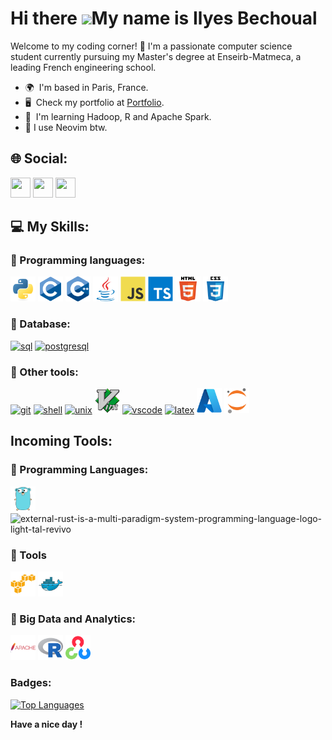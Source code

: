 Hi there ![](https://user-images.githubusercontent.com/18350557/176309783-0785949b-9127-417c-8b55-ab5a4333674e.gif)My name is Ilyes Bechoual
=========================================================================================================================================
Welcome to my coding corner! 🚀 I'm a passionate computer science student currently pursuing my Master's degree at Enseirb-Matmeca, a leading French engineering school.

* 🌍  I'm based in Paris, France.
* 🖥️  Check my portfolio at [Portfolio](https://www.ibechoual-portfolio.codes/).
* 🧠  I'm learning Hadoop, R and Apache Spark.
* 🌱 I use Neovim btw.

<h2 align="left">🌐 Social:</h2>
<p align="left"> <a href="https://www.github.com/Bugz-gg" target="_blank" rel="noreferrer"><img src="https://raw.githubusercontent.com/danielcranney/readme-generator/main/public/icons/socials/github-dark.svg" width="32" height="32" /></a> <a href="https://www.linkedin.com/in/ilyes-bechoual/" target="_blank" rel="noreferrer"><img src="https://raw.githubusercontent.com/danielcranney/readme-generator/main/public/icons/socials/linkedin.svg" width="32" height="32" /></a> <a href="mailto:bechoual.ilyes@gmail.com" target="_blank" rel="noreferrer">
  <img src="https://img.icons8.com/color/48/000000/gmail.png" width="32" height="32" />
</a>
</p>

<h2 align="left">💻 My Skills:</h2>

<h3 align="left">🔨 Programming languages:</h3>
<p align="left">
  <a href="https://www.python.org" target="_blank" rel="noreferrer"><img src="https://raw.githubusercontent.com/devicons/devicon/master/icons/python/python-original.svg" alt="python" width="40" height="40" /></a>
  <a href="https://www.cprogramming.com/" target="_blank" rel="noreferrer"><img src="https://raw.githubusercontent.com/devicons/devicon/master/icons/c/c-original.svg" alt="c" width="40" height="40" /></a>
  <a href="https://www.w3schools.com/cpp/" target="_blank" rel="noreferrer"><img src="https://raw.githubusercontent.com/devicons/devicon/master/icons/cplusplus/cplusplus-original.svg" alt="cplusplus" width="40" height="40" /></a>
  <a href="https://www.java.com" target="_blank" rel="noreferrer"><img src="https://raw.githubusercontent.com/devicons/devicon/master/icons/java/java-original.svg" alt="java" width="40" height="40" /></a>
  <a href="https://developer.mozilla.org/en-US/docs/Web/JavaScript" target="_blank" rel="noreferrer"><img src="https://raw.githubusercontent.com/devicons/devicon/master/icons/javascript/javascript-original.svg" alt="javascript" width="40" height="40" /></a>
  <a href="https://www.typescriptlang.org/" target="_blank" rel="noreferrer"><img src="https://raw.githubusercontent.com/devicons/devicon/master/icons/typescript/typescript-original.svg" alt="typescript" width="40" height="40" /></a>
  <a href="https://www.w3.org/html/" target="_blank" rel="noreferrer"><img src="https://raw.githubusercontent.com/devicons/devicon/master/icons/html5/html5-original-wordmark.svg" alt="html5" width="40" height="40" /></a>
  <a href="https://www.w3schools.com/css/" target="_blank" rel="noreferrer"><img src="https://raw.githubusercontent.com/devicons/devicon/master/icons/css3/css3-original-wordmark.svg" alt="css3" width="40" height="40" /></a>
</p>

<h3 align="left">📁 Database:</h3>
  <a href="https://fr.wikipedia.org/wiki/Structured_Query_Language" target="blank" rel="noreferrer"><img src="https://upload.wikimedia.org/wikipedia/commons/8/87/Sql_data_base_with_logo.png" alt="sql" width="90" height="40" /></a>
  <a href="https://www.postgresql.org/" target="blank" rel="noreferrer"><img src="https://upload.wikimedia.org/wikipedia/commons/a/ad/Logo_PostgreSQL.png" alt="postgresql" width="40" height="40" /></a>

<h3 align="left">🔎 Other tools:</h3>
<p align="left">
  <a href="https://git-scm.com/" target="_blank" rel="noreferrer"><img src="https://humancoders-formations.s3.amazonaws.com/uploads/course/logo/10/formation-git.png" alt="git" width="40" height="40" /></a>
  <a href="https://fr.wikipedia.org/wiki/Shellcode" target="_blank" rel="noreferrer"><img src="https://upload.wikimedia.org/wikipedia/commons/thumb/4/4b/Bash_Logo_Colored.svg/2048px-Bash_Logo_Colored.svg.png" alt="shell" width="40" height="40" /></a>
  <a href="https://www.linux.org/" target="_blank" rel="noreferrer"><img src="https://logo-marque.com/wp-content/uploads/2020/09/Linux-Logo.png" alt="unix" width="70" height="40" /></a>
  <a href="https://vim.io/" target="_blank" rel="noreferrer"><img src="https://raw.githubusercontent.com/devicons/devicon/master/icons/vim/vim-original.svg" alt="neovim" width="40" height="40" /></a>
  <a href="https://code.visualdio.com/" target="_blank" rel="noreferrer"><img src="https://upload.wikimedia.org/wikipedia/commons/thumb/9/9a/Visual_Studio_Code_1.35_icon.svg/1024px-Visual_Studio_Code_1.35_icon.svg.png" alt="vscode" width="40" height="40" /></a>
  <a href="https://www.latex-project.org/" target="_blank" rel="noreferrer"><img src="https://i.stack.imgur.com/AarYf.png" alt="latex" width="70" height="40" /></a>
  <a href="https://azure.microsoft.com/" target="_blank" rel="noreferrer"><img src="https://raw.githubusercontent.com/devicons/devicon/master/icons/azure/azure-original.svg" alt="Azure" width="40" height="40" /></a>
  <a href="https://jupyter.org/" target="_blank" rel="noreferrer"><img src="https://raw.githubusercontent.com/devicons/devicon/master/icons/jupyter/jupyter-original.svg" alt="jupyter" width="40" height="40" /></a>

<h2 align="left">Incoming Tools:</h2>

<h3 align="left">🔧 Programming Languages:</h3>
<p align="left">
  <a href="https://golang.org/" target="_blank" rel="noreferrer"><img src="https://raw.githubusercontent.com/devicons/devicon/master/icons/go/go-original.svg" alt="go" width="40" height="40" /></a>
  <img width="40" height="40" src="https://img.icons8.com/external-tal-revivo-light-tal-revivo/48/FFFFFF/external-rust-is-a-multi-paradigm-system-programming-language-logo-light-tal-revivo.png" alt="external-rust-is-a-multi-paradigm-system-programming-language-logo-light-tal-revivo"/>  
<h3 align="left">🔧 Tools</h3>
<p align="left">
  <a href="https://amazonwebservices.org/" target="_blank" rel="noreferrer"><img src="https://raw.githubusercontent.com/devicons/devicon/master/icons/amazonwebservices/amazonwebservices-original.svg" alt="amazonwebservices" width="40" height="40" /></a>
  <a href="https://docker.org/" target="_blank" rel="noreferrer"><img src="https://raw.githubusercontent.com/devicons/devicon/master/icons/docker/docker-original.svg" alt="docker" width="40" height="40" /></a>
</p>
<h3 align="left">🔧 Big Data and Analytics:</h3>
<p align="left">
  <a href="https://spark.apache.org/" target="_blank" rel="noreferrer"><img src="https://raw.githubusercontent.com/devicons/devicon/master/icons/apache/apache-original-wordmark.svg" alt="apache spark" width="40" height="40" /></a>
  <a href="https://www.r-project.org/" target="_blank" rel="noreferrer"><img src="https://raw.githubusercontent.com/devicons/devicon/master/icons/r/r-original.svg" alt="r" width="40" height="40" /></a>
  <a href="https://opencv.org/" target="_blank" rel="noreferrer"><img src="https://raw.githubusercontent.com/devicons/devicon/master/icons/opencv/opencv-original.svg" alt="opencv" width="40" height="40" /></a>
</p>
  
<h3 align="left">Badges:</h3>
<a href="https://github.com/Bugz-gg" align="left"><img src="https://github-readme-stats.vercel.app/api/top-langs/?username=Bugz-gg&langs_count=10&title_color=0891b2&text_color=22c55e&icon_color=0891b2&bg_color=1e3a8a&hide_border=true&locale=en&custom_title=Top%20%Languages" alt="Top Languages" /></a>

**Have a nice day !**




<!--
**Bugz-gg/Bugz-gg** is a ✨ _special_ ✨ repository because its `README.md` (this file) appears on your GitHub profile.

Here are some ideas to get you started:

- 🔭 I’m currently working on ...
- 🌱 I’m currently learning ...
- 👯 I’m looking to collaborate on ...
- 🤔 I’m looking for help with ...
- 💬 Ask me about ...
- 📫 How to reach me: ...
- 😄 Pronouns: ...
- ⚡ Fun fact: ...
-->
